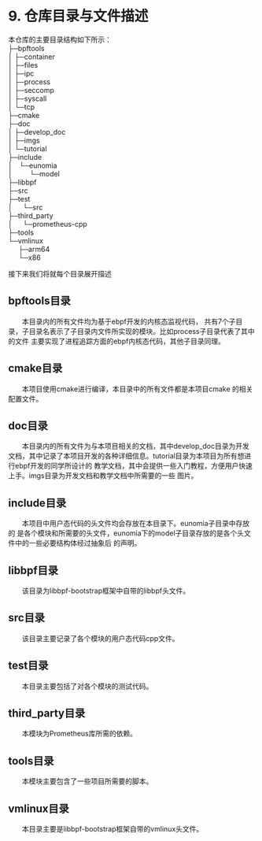 # 9. 仓库目录与文件描述

本仓库的主要目录结构如下所示：   
├─bpftools  
│  ├─container  
│  ├─files  
│  ├─ipc  
│  ├─process  
│  ├─seccomp  
│  ├─syscall  
│  └─tcp  
├─cmake  
├─doc  
│  ├─develop_doc   
│  ├─imgs  
│  └─tutorial  
├─include  
│&ensp;&ensp;└─eunomia  
│&ensp;&ensp;&ensp;&ensp;&ensp;└─model  
├─libbpf  
├─src  
├─test  
│&ensp;&ensp;&ensp;└─src  
├─third_party  
│&ensp;&ensp;&ensp;└─prometheus-cpp  
├─tools  
└─vmlinux  
&ensp;&ensp;&ensp;├─arm64  
&ensp;&ensp;&ensp;└─x86  

接下来我们将就每个目录展开描述
## bpftools目录
&ensp;&ensp;&ensp;&ensp;本目录内的所有文件均为基于ebpf开发的内核态监视代码，
共有7个子目录，子目录名表示了子目录内文件所实现的模块。比如process子目录代表了其中的文件
主要实现了进程追踪方面的ebpf内核态代码，其他子目录同理。

## cmake目录
&ensp;&ensp;&ensp;&ensp;本项目使用cmake进行编译，本目录中的所有文件都是本项目cmake
的相关配置文件。

## doc目录
&ensp;&ensp;&ensp;&ensp;本目录内的所有文件为与本项目相关的文档，其中develop_doc目录为开发
文档，其中记录了本项目开发的各种详细信息。tutorial目录为本项目为所有想进行ebpf开发的同学所设计的
教学文档，其中会提供一些入门教程，方便用户快速上手。imgs目录为开发文档和教学文档中所需要的一些
图片。

## include目录
&ensp;&ensp;&ensp;&ensp;本项目中用户态代码的头文件均会存放在本目录下。eunomia子目录中存放的
是各个模块和所需要的头文件，eunomia下的model子目录存放的是各个头文件中的一些必要结构体经过抽象后
的声明。

## libbpf目录
&ensp;&ensp;&ensp;&ensp;该目录为libbpf-bootstrap框架中自带的libbpf头文件。

## src目录
&ensp;&ensp;&ensp;&ensp;该目录主要记录了各个模块的用户态代码cpp文件。
## test目录
&ensp;&ensp;&ensp;&ensp;本目录主要包括了对各个模块的测试代码。
## third_party目录
&ensp;&ensp;&ensp;&ensp;本模块为Prometheus库所需的依赖。
## tools目录
&ensp;&ensp;&ensp;&ensp;本模块主要包含了一些项目所需要的脚本。
## vmlinux目录
&ensp;&ensp;&ensp;&ensp;本目录主要是libbpf-bootstrap框架自带的vmlinux头文件。